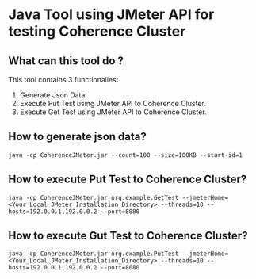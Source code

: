# Java Tool using JMeter API for testing Coherence Cluster

## What can this tool do ?
This tool contains 3 functionalies:
1. Generate Json Data.
2. Execute Put Test using JMeter API to Coherence Cluster.
3. Execute Get Test using JMeter API to Coherence Cluster.

## How to generate json data?
```java -cp CoherenceJMeter.jar --count=100 --size=100KB --start-id=1```


## How to execute Put Test to Coherence Cluster?
```java -cp CoherenceJMeter.jar org.example.GetTest --jmeterHome=<Your_Local_JMeter_Installation_Directory> --threads=10 --hosts=192.0.0.1,192.0.0.2 --port=8080```


## How to execute Gut Test to Coherence Cluster?
```java -cp CoherenceJMeter.jar org.example.PutTest --jmeterHome=<Your_Local_JMeter_Installation_Directory> --threads=10 --hosts=192.0.0.1,192.0.0.2 --port=8080```
